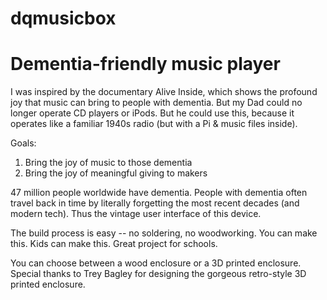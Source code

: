 # dqmusicbox
<h1>Dementia-friendly music player</h1>

I was inspired by the documentary Alive Inside, which shows the profound joy that music can bring to people with dementia. But my Dad could no longer operate CD players or iPods. But he could use this, because it operates like a familiar 1940s radio (but with a Pi & music files inside). 

Goals: 
1. Bring the joy of music to those dementia 
2. Bring the joy of meaningful giving to makers 

47 million people worldwide have dementia. People with dementia often travel back in time by literally forgetting the most recent decades (and modern tech). Thus the vintage user interface of this device. 

The build process is easy -- no soldering, no woodworking. You can make this. Kids can make this. Great project for schools. 

You can choose between a wood enclosure or a 3D printed enclosure. Special thanks to Trey Bagley for designing the gorgeous retro-style 3D printed enclosure.
